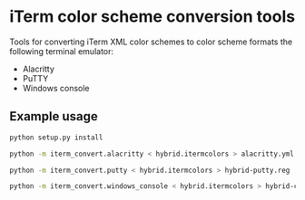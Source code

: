 # iTerm color scheme conversion tools

Tools for converting iTerm XML color schemes to color scheme formats the
following terminal emulator:

* Alacritty
* PuTTY
* Windows console

## Example usage

```bash
python setup.py install

python -m iterm_convert.alacritty < hybrid.itermcolors > alacritty.yml

python -m iterm_convert.putty < hybrid.itermcolors > hybrid-putty.reg

python -m iterm_convert.windows_console < hybrid.itermcolors > hybrid-console.reg
```
